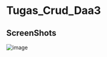 # Tugas_Crud_Daa3
## ScreenShots
![image](https://user-images.githubusercontent.com/115688895/202401832-2ac4eea9-7ebd-4429-affd-64daccf316c2.png)
